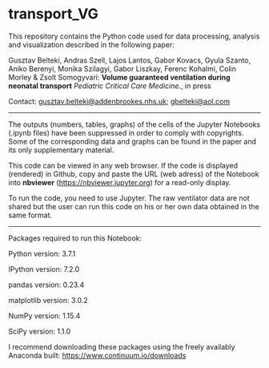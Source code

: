 # transport_VG

This repository contains the Python code used for data processing,
analysis and visualization described in the following paper:

Gusztav Belteki, Andras Szell, Lajos Lantos, Gabor Kovacs,
Gyula Szanto, Aniko Berenyi, Monika Szilagyi, Gabor Liszkay,
Ferenc Kohalmi, Colin Morley & Zsolt Somogyvari:
**Volume guaranteed ventilation during neonatal transport**
_Pediatric Critical Care Medicine._, in press   

Contact: gusztav.belteki@addenbrookes.nhs.uk; gbelteki@aol.com

____


The outputs (numbers, tables, graphs) of the cells of the Jupyter Notebooks
(.ipynb files) have been suppressed in order to comply with copyrights.
Some of the corresponding data and graphs can be found in the paper and its
only supplementary material.

This code can be viewed in any web browser. If the code is displayed (rendered)
 in Github, copy and paste the URL (web adress) of the Notebook into **nbviewer**
(https://nbviewer.jupyter.org) for a read-only display.

To run the code, you need to use Jupyter.
The raw ventilator data are not shared but the user can run this code on his or
her own data obtained in the same format.

____


Packages required to run this Notebook:

Python version: 3.7.1

IPython version: 7.2.0

pandas version: 0.23.4

matplotlib version: 3.0.2

NumPy version: 1.15.4

SciPy version: 1.1.0

I recommend downloading these packages using the freely availably Anaconda
built: https://www.continuum.io/downloads
